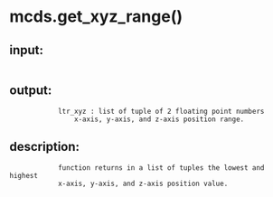 # mcds.get_xyz_range()


## input:
```

```

## output:
```
            ltr_xyz : list of tuple of 2 floating point numbers
                x-axis, y-axis, and z-axis position range.

```

## description:
```
            function returns in a list of tuples the lowest and highest
            x-axis, y-axis, and z-axis position value.
        
```